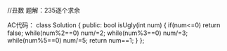 //丑数
题解：235逐个求余

AC代码：
class Solution {
public:
    bool isUgly(int num) {
        if(num<=0) return false;
        while(num%2==0)
            num/=2;
        while(num%3==0)
            num/=3;
        while(num%5==0)
            num/=5;
        return num==1;
    }
};

